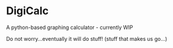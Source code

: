 # DigiCalc
A python-based graphing calculator - currently WIP


Do not worry...eventually it will do stuff! (stuff that makes us go...)
